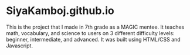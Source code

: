 # SiyaKamboj.github.io
This is the project that I made in 7th grade as a MAGIC mentee. 
It teaches math, vocabulary, and science to users on 3 different difficulty levels: beginner, intermediate, and advanced. It was built using HTML/CSS and Javascript.
